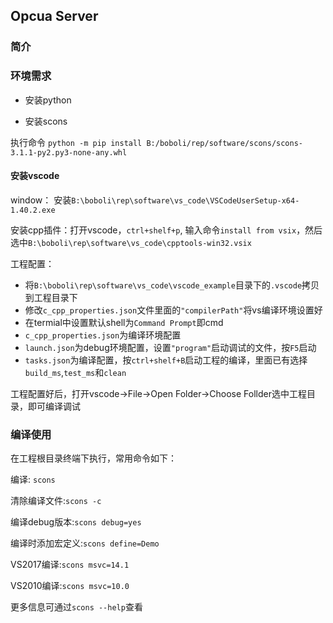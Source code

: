 ## Opcua Server

### 简介

### 环境需求

- 安装python

- 安装scons

执行命令 `python -m pip install B:/boboli/rep/software/scons/scons-3.1.1-py2.py3-none-any.whl`

#### 安装vscode

window： 安装`B:\boboli\rep\software\vs_code\VSCodeUserSetup-x64-1.40.2.exe`

安装cpp插件：打开vscode，`ctrl+shelf+p`, 输入命令`install from vsix`，然后选中`B:\boboli\rep\software\vs_code\cpptools-win32.vsix`

工程配置：

- 将`B:\boboli\rep\software\vs_code\vscode_example`目录下的`.vscode`拷贝到工程目录下
- 修改`c_cpp_properties.json`文件里面的`"compilerPath"`将vs编译环境设置好
- 在termial中设置默认shell为`Command Prompt`即cmd
- `c_cpp_properties.json`为编译环境配置
- `launch.json`为debug环境配置，设置`"program"`启动调试的文件，按`F5`启动
- `tasks.json`为编译配置，按`ctrl+shelf+B`启动工程的编译，里面已有选择`build_ms`,`test_ms`和`clean`

工程配置好后，打开vscode->File->Open Folder->Choose Follder选中工程目录，即可编译调试

### 编译使用

在工程根目录终端下执行，常用命令如下：

编译: `scons`

清除编译文件:`scons -c`

编译debug版本:`scons debug=yes`

编译时添加宏定义:`scons define=Demo`

VS2017编译:`scons msvc=14.1`

VS2010编译:`scons msvc=10.0`

更多信息可通过`scons --help`查看
